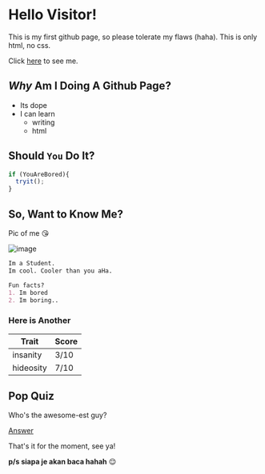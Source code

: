 # Hello Visitor!

This is my first github page, so please tolerate my flaws (haha). This is only html, no css.

Click [here](https://www.youtube.com/watch?v=dQw4w9WgXcQ) to see me.

## *Why* Am I Doing A Github Page?

- Its dope
- I can learn
  - writing
  - html

## Should `You` Do It?

```javascript
if (YouAreBored){
  tryit();
}
```

## So, Want to Know Me?

Pic of me :kissing_heart:

![image](https://upload.wikimedia.org/wikipedia/commons/thumb/0/08/South_Shetland-2016-Deception_Island%E2%80%93Chinstrap_penguin_%28Pygoscelis_antarctica%29_04.jpg/800px-South_Shetland-2016-Deception_Island%E2%80%93Chinstrap_penguin_%28Pygoscelis_antarctica%29_04.jpg)

```markdown
Im a Student.
Im cool. Cooler than you aHa.

Fun facts?
1. Im bored
2. Im boring..

```
### Here is Another

Trait | Score
------|------
insanity | 3/10
hideosity | 7/10

## Pop Quiz

Who's the awesome-est guy?

[Answer](https://image.freepik.com/free-photo/smiling-handsome-business-man-pointing-you_1262-5655.jpg)

That's it for the moment, see ya!

**p/s siapa je akan baca hahah** :relieved:
